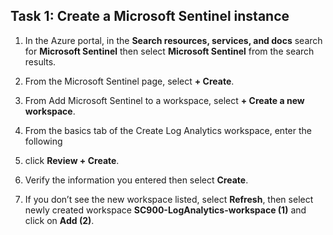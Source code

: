 ## Task 1:  Create a Microsoft Sentinel instance

1. In the Azure portal, in the **Search resources, services, and docs** search for **Microsoft Sentinel** then select **Microsoft Sentinel** from the search results.  

1. From the Microsoft Sentinel page, select **+ Create**.

1. From Add Microsoft Sentinel to a workspace, select **+ Create a new workspace**.

1. From the basics tab of the Create Log Analytics workspace, enter the following

1. click **Review + Create**.   

1. Verify the information you entered then select **Create**.

1. If you don’t see the new workspace listed, select **Refresh**, then select newly created workspace **SC900-LogAnalytics-workspace (1)** and click on **Add (2)**.


